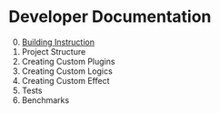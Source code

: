 # Developer Documentation

0. [Building Instruction](Building.md)
0. Project Structure
0. Creating Custom Plugins
0. Creating Custom Logics
0. Creating Custom Effect
0. Tests
0. Benchmarks